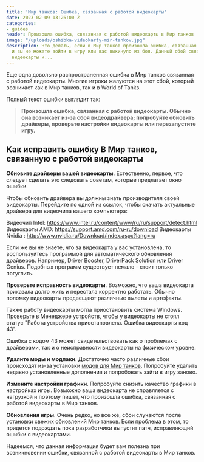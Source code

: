 ```yaml
---
title: 'Мир танков: Ошибка, связанная с работой видеокарты'
date: 2023-02-09 13:26:00 Z
categories:
- guides
header: Произошла ошибка, связанная с работой видеокарты в Мир танков
image: "/uploads/oshibka-videokarty-mir-tankov.jpg"
description: Что делать, если в Мир танков произошла ошибка, связанная с работой видеокарты
  и вы не можете войти в игру или вас выкинуло из боя. Данный сбой связан с работой
  видеокарты и...
---
```


Еще одна довольно распространенная ошибка в Мир танков связанная с работой видеокарты. Многие игроки жалуются на этот сбой, который возникает как в Мир танков, так и в World of Tanks.

Полный текст ошибки выглядит так:

> **Произошла ошибка, связанная с работой видеокарты.
Обычно она возникает из-за сбоя видеодрайвера; попробуйте обновить драйверы,
проверьте настройки видеокарты или перезапустите игру.**

## Как исправить ошибку В Мир танков, связанную с работой видеокарты

**Обновите драйверы вашей видеокарты**. Естественно, первое, что следует сделать это следовать советам, которые предлагает окно ошибки.

Чтобы обновить драйвера вы должны знать производителя своей видеокарты. Перейдите по одной из ссылок, чтобы скачать актуальные драйвера для видеочипа вашего компьютера:

Видеочип Intel: https://www.intel.ru/content/www/ru/ru/support/detect.html
Видеокарты AMD: https://support.amd.com/ru-ru/download
Видеокарты Nvidia : http://www.nvidia.ru/Download/index.aspx?lang=ru

Если же вы не знаете, что за видеокарта у вас установлена, то воспользуйтесь программой для автоматического обновления драйверов. Например, Driver Booster, DriverPack Solution или Driver Genius. Подобных программ существует немало - стоит только погуглить.

**Проверьте исправность видеокарты**. Возможно, что ваша видеокарта приказала долго жить и перестала корректно работать. Обычно поломку видеокарты предвещают различные вылеты и артефакты.

Также работу видеокарты могла приостановить сиcтема Windows. Проверьте в Менеджере устройств, чтобы у видеокарты не стоял статус "Работа устройства приостановлена. Ошибка видеокарты код 43".

Ошибка с кодом 43 может свидетельствовать как о проблемах с драйверами, так и о неисправности видеокарты на физическом уровне.

**Удалите моды и модпаки**. Достаточно часто различные сбои происходят из-за установки [модов для Мир танков](https://protanks.ru/mods). Попробуйте удалить недавно установленные дополнения и попробовать зайти в игру заново.

**Измените настройки графики**. Попробуйте снизить качество графики в настройках игры. Возможно ваша видеокарта не справляется с нагрузкой и поэтому пишет, что произошла ошибка, связанная с работой видеокарты в Мир танков.

**Обновления игры**. Очень редко, но все же, сбои случаются после установки свежих обновлений Мир танков. Если проблема в этом, то придется подождать пока разработчики выпустят патч, исправляющий ошибки с видеокартами.

Надеемся, что данная информация будет вам полезна при возникновении ошибки, связанной с работой видеокарты в Мир танков.